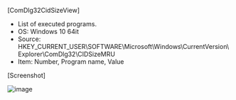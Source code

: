 [ComDlg32CidSizeView]
- List of executed programs.
- OS: Windows 10 64it
- Source:  HKEY_CURRENT_USER\SOFTWARE\Microsoft\Windows\CurrentVersion\Explorer\ComDlg32\CIDSizeMRU
- Item: Number, Program name, Value

[Screenshot]

![image](https://user-images.githubusercontent.com/69110090/93367289-4596b700-f887-11ea-84db-9daeffef08ab.png)
